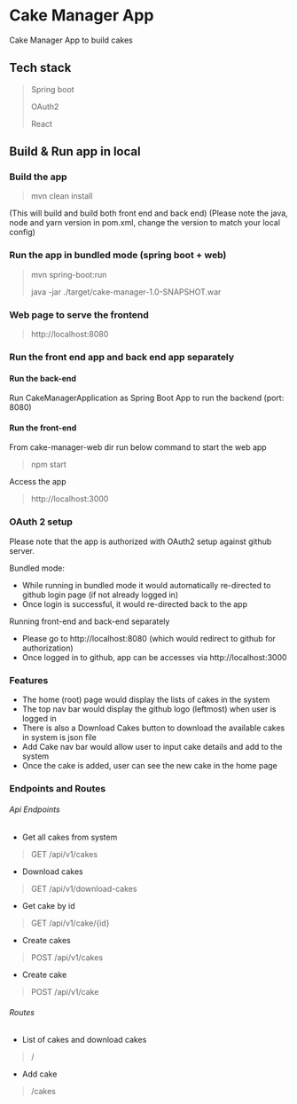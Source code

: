 # Cake Manager App
Cake Manager App to build cakes

## Tech stack
> Spring boot
> 
> OAuth2
> 
> React

## Build & Run app in local
### Build the app
> mvn clean install 

(This will build and build both front end and back end)
(Please note the java, node and yarn version in pom.xml, change the version to match your local config)

### Run the app in bundled mode (spring boot + web)
> mvn spring-boot:run
> 
> java -jar ./target/cake-manager-1.0-SNAPSHOT.war

### Web page to serve the frontend
> http://localhost:8080

### Run the front end app and back end app separately

####  Run the back-end
Run CakeManagerApplication as Spring Boot App to run the backend (port: 8080)

####  Run the front-end
From cake-manager-web dir run below command to start the web app
>npm start 

Access the app
> http://localhost:3000

### OAuth 2 setup
Please note that the app is authorized with OAuth2 setup against github server.

Bundled mode:
- While running in bundled mode it would automatically re-directed to github login page (if not already logged in)
- Once login is successful, it would re-directed back to the app

Running front-end and back-end separately
- Please go to http://localhost:8080 (which would redirect to github for authorization)
- Once logged in to github, app can be accesses via http://localhost:3000

### Features
- The home (root) page would display the lists of cakes in the system
- The top nav bar would display the github logo (leftmost) when user is logged in
- There is also a Download Cakes button to download the available cakes in system is json file
- Add Cake nav bar would allow user to input cake details and add to the system
- Once the cake is added, user can see the new cake in the home page

### Endpoints and Routes

###### Api Endpoints

- Get all cakes from system
> GET /api/v1/cakes
- Download cakes
> GET /api/v1/download-cakes
- Get cake by id
> GET /api/v1/cake/{id}
- Create cakes
> POST /api/v1/cakes
- Create cake
> POST /api/v1/cake
 
###### Routes

- List of cakes and download cakes
> /
- Add cake
> /cakes